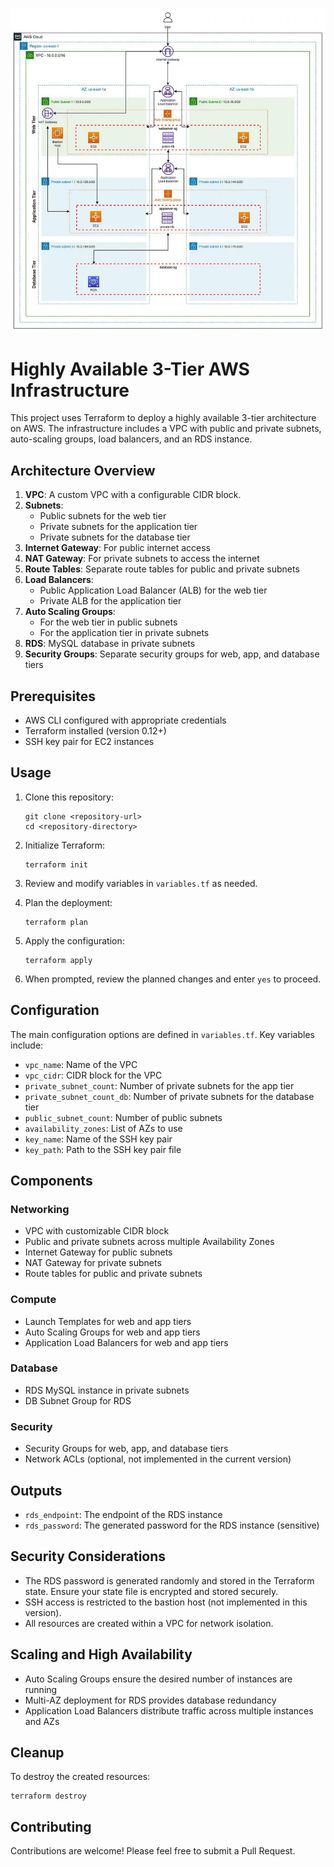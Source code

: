 ![Image](https://raw.githubusercontent.com/Mo-sayed0/mo/main/Project_Image.jpeg)


# Highly Available 3-Tier AWS Infrastructure

This project uses Terraform to deploy a highly available 3-tier architecture on AWS. The infrastructure includes a VPC with public and private subnets, auto-scaling groups, load balancers, and an RDS instance.

## Architecture Overview

1. **VPC**: A custom VPC with a configurable CIDR block.
2. **Subnets**: 
   - Public subnets for the web tier
   - Private subnets for the application tier
   - Private subnets for the database tier
3. **Internet Gateway**: For public internet access
4. **NAT Gateway**: For private subnets to access the internet
5. **Route Tables**: Separate route tables for public and private subnets
6. **Load Balancers**: 
   - Public Application Load Balancer (ALB) for the web tier
   - Private ALB for the application tier
7. **Auto Scaling Groups**: 
   - For the web tier in public subnets
   - For the application tier in private subnets
8. **RDS**: MySQL database in private subnets
9. **Security Groups**: Separate security groups for web, app, and database tiers

## Prerequisites

- AWS CLI configured with appropriate credentials
- Terraform installed (version 0.12+)
- SSH key pair for EC2 instances

## Usage

1. Clone this repository:
   ```
   git clone <repository-url>
   cd <repository-directory>
   ```

2. Initialize Terraform:
   ```
   terraform init
   ```

3. Review and modify variables in `variables.tf` as needed.

4. Plan the deployment:
   ```
   terraform plan
   ```

5. Apply the configuration:
   ```
   terraform apply
   ```

6. When prompted, review the planned changes and enter `yes` to proceed.

## Configuration

The main configuration options are defined in `variables.tf`. Key variables include:

- `vpc_name`: Name of the VPC
- `vpc_cidr`: CIDR block for the VPC
- `private_subnet_count`: Number of private subnets for the app tier
- `private_subnet_count_db`: Number of private subnets for the database tier
- `public_subnet_count`: Number of public subnets
- `availability_zones`: List of AZs to use
- `key_name`: Name of the SSH key pair
- `key_path`: Path to the SSH key pair file

## Components

### Networking
- VPC with customizable CIDR block
- Public and private subnets across multiple Availability Zones
- Internet Gateway for public subnets
- NAT Gateway for private subnets
- Route tables for public and private subnets

### Compute
- Launch Templates for web and app tiers
- Auto Scaling Groups for web and app tiers
- Application Load Balancers for web and app tiers

### Database
- RDS MySQL instance in private subnets
- DB Subnet Group for RDS

### Security
- Security Groups for web, app, and database tiers
- Network ACLs (optional, not implemented in the current version)

## Outputs

- `rds_endpoint`: The endpoint of the RDS instance
- `rds_password`: The generated password for the RDS instance (sensitive)

## Security Considerations

- The RDS password is generated randomly and stored in the Terraform state. Ensure your state file is encrypted and stored securely.
- SSH access is restricted to the bastion host (not implemented in this version).
- All resources are created within a VPC for network isolation.

## Scaling and High Availability

- Auto Scaling Groups ensure the desired number of instances are running
- Multi-AZ deployment for RDS provides database redundancy
- Application Load Balancers distribute traffic across multiple instances and AZs

## Cleanup

To destroy the created resources:

```
terraform destroy
```

## Contributing

Contributions are welcome! Please feel free to submit a Pull Request.

